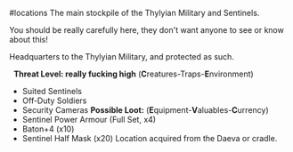 ---
---

\#locations 
The main stockpile of the Thylyian Military and Sentinels.

You should be really carefully here, they don't want anyone to see or know about this!

Headquarters to the Thylyian Military, and protected as such. 

 
**Threat Level: really fucking high**
(**C**reatures-Traps-**E**nvironment)
-   Suited Sentinels
-   Off-Duty Soldiers
-   Security Cameras
**Possible Loot:**
(**E**quipment-**V**aluables-**C**urrency)
-   Sentinel Power Armour (Full Set, x4)
-   Baton+4 (x10)
-   Sentinel Half Mask (x20)
Location acquired from the Daeva or cradle.
